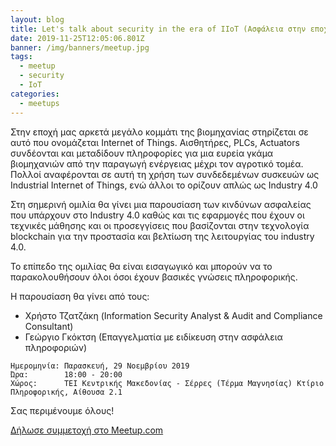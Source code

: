 ```yaml
---
layout: blog
title: Let's talk about security in the era of IIoT (Ασφάλεια στην εποχή του IIoT)
date: 2019-11-25T12:05:06.801Z
banner: /img/banners/meetup.jpg
tags:
  - meetup
  - security
  - IoT
categories:
  - meetups
---
```

Στην εποχή μας αρκετά μεγάλο κομμάτι της βιομηχανίας στηρίζεται σε αυτό που ονομάζεται Internet of Things. Αισθητήρες, PLCs, Actuators συνδέονται και μεταδίδουν πληροφορίες για μια ευρεία γκάμα βιομηχανιών από την παραγωγή ενέργειας μέχρι τον αγροτικό τομέα. Πολλοί αναφέρονται σε αυτή τη χρήση των συνδεδεμένων συσκευών ως Industrial Internet of Things, ενώ άλλοι το ορίζουν απλώς ως Industry 4.0

Στη σημερινή ομιλία θα γίνει μια παρουσίαση των κινδύνων ασφαλείας που υπάρχουν στο Industry 4.0 καθώς και τις εφαρμογές που έχουν οι τεχνικές μάθησης και οι προσεγγίσεις που βασίζονται στην τεχνολογία blockchain για την προστασία και βελτίωση της λειτουργίας του industry 4.0.

Το επίπεδο της ομιλίας θα είναι εισαγωγικό και μπορούν να το παρακολουθήσουν όλοι όσοι έχουν βασικές γνώσεις πληροφορικής.

Η παρουσίαση θα γίνει από τους:

* Χρήστο Τζατζάκη (Information Security Analyst & Audit and Compliance Consultant)
* Γεώργιο Γκόκτση (Επαγγελματία με ειδίκευση στην ασφάλεια πληροφοριών)


```
Ημερομηνία: Παρασκευή, 29 Νοεμβρίου 2019
Ώρα:        18:00 - 20:00
Χώρος:      ΤΕΙ Κεντρικής Μακεδονίας - Σέρρες (Τέρμα Μαγνησίας) Κτίριο Πληροφορικής, Αίθουσα 2.1
```

Σας περιμένουμε όλους!

<a href="https://www.meetu.ps/e/HsRjr/t5y06/d" class="btn btn-danger btn-large">Δήλωσε συμμετοχή στο Meetup.com</a>
